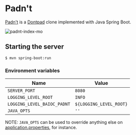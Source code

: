 # Padn't

[Padn't](https://padnt.azurewebsites.net/) is a [Dontpad](https://dontpad.com/) clone implemented with Java Spring Boot.

![padnt-index-mo](https://user-images.githubusercontent.com/27034173/221325954-b8131c34-6171-4fcd-ba20-73404346bc6a.png)


## Starting the server

```sh
$ mvn spring-boot:run
```

### Environment variables

Name | Value
---|---
`SERVER_PORT` | `8080` |
`LOGGING_LEVEL_ROOT` | `INFO` |
`LOGGING_LEVEL_BAIOC_PADNT` | `${LOGGING_LEVEL_ROOT}` |
`JAVA_OPTS` | `''` |

NOTE: `JAVA_OPTS` can be used to override anything else on [application.properties](src/main/resources/application.properties), for instance.
